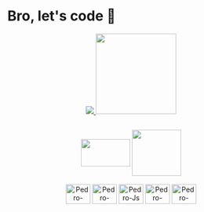 <div align="left">
  <h1>Bro, let's code 🚀</h1>
</div>

<div align="center">
  <a href="https://github.com/P728">
  <img src="https://github-readme-stats.vercel.app/api/top-langs/?username=P728&langs_count=2&show_icons=true&theme=dracula&locale=en"/>
  <img height="164em" src="https://github-readme-stats.vercel.app/api?username=P728&show_icons=true&theme=dracula&locale=en&include_all_commits=true&count_private=true"/>
</div>

  ##

<div align="center">
  <a href="https://www.linkedin.com/in/pedro-santos-3a27921a3/" title="">
  <img align="center" height="56" width="100" src="https://external-content.duckduckgo.com/iu/?u=https%3A%2F%2Flogosmarcas.net%2Fwp-content%2Fuploads%2F2020%2F04%2FLinkedin-Logo.png&f=1&nofb=1" alt=""></a>
  <a href="https://www.behance.net/pedroaugusto6" title="">
  <img align="center" height="94" width="100" src="https://cdn.jsdelivr.net/gh/devicons/devicon/icons/behance/behance-original-wordmark.svg" alt=""></a>
</div>

<div style="display: inline_block" align="center"><br>
  <img align="center" alt="Pedro-C++" height="40" width="50" src="https://cdn.jsdelivr.net/gh/devicons/devicon/icons/cplusplus/cplusplus-plain.svg">
  <img align="center" alt="Pedro-Java" height="40" width="50" src="https://cdn.jsdelivr.net/gh/devicons/devicon/icons/java/java-plain.svg">
  <img align="center" alt="Pedro-Js" height="40" width="50" src="https://cdn.jsdelivr.net/gh/devicons/devicon/icons/javascript/javascript-plain.svg">
  <img align="center" alt="Pedro-HTML" height="40" width="50" src="https://cdn.jsdelivr.net/gh/devicons/devicon/icons/html5/html5-plain.svg">
  <img align="center" alt="Pedro-CSS" height="40" width="50" src="https://cdn.jsdelivr.net/gh/devicons/devicon/icons/css3/css3-plain.svg">
</div>
